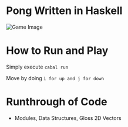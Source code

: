 # Pong Written in Haskell
![Game Image](https://media.giphy.com/media/3o752dhw6qVfBEcJ6o/giphy.gif)

# How to Run and Play
Simply execute `cabal run`

Move by doing `i for up and j for down`


# Runthrough of Code
- Modules, Data Structures, Gloss 2D Vectors
